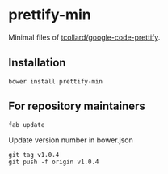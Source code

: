 # prettify-min

Minimal files of [tcollard/google-code-prettify](https://github.com/tcollard/google-code-prettify).


## Installation

`bower install prettify-min`


## For repository maintainers

`fab update`

Update version number in bower.json

```shell
git tag v1.0.4
git push -f origin v1.0.4
```
